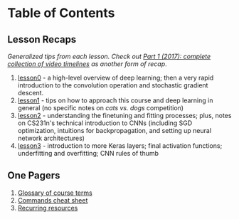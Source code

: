 # Table of Contents

## Lesson Recaps
_Generalized tips from each lesson. Check out [Part 1 (2017): complete collection of video timelines](http://forums.fast.ai/t/part-1-complete-collection-of-video-timelines/5504) as another form of recap_.

1. [lesson0](https://github.com/iconix/fast.ai/blob/master/help/2017/lesson0.md) - a high-level overview of deep learning; then a very rapid introduction to the convolution operation and stochastic gradient descent.
2. [lesson1](https://github.com/iconix/fast.ai/blob/master/help/2017/lesson1.md) - tips on how to approach this course and deep learning in general (no specific notes on _cats vs. dogs_ competition)
3. [lesson2](https://github.com/iconix/fast.ai/blob/master/help/2017/lesson2.md) - understanding the finetuning and fitting processes; plus, notes on CS231n's technical introduction to CNNs (including SGD optimization, intuitions for backpropagation, and setting up neural network architectures)
4. [lesson3](https://github.com/iconix/fast.ai/blob/master/help/2017/lesson3.md) - introduction to more Keras layers; final activation functions; underfitting and overfitting; CNN rules of thumb

## One Pagers

1. [Glossary of course terms](https://github.com/iconix/fast.ai/blob/master/help/glossary.md)
2. [Commands cheat sheet](https://github.com/iconix/fast.ai/blob/master/help/cmd-cheat.md)
3. [Recurring resources](https://github.com/iconix/fast.ai/blob/master/help/resources.md)
